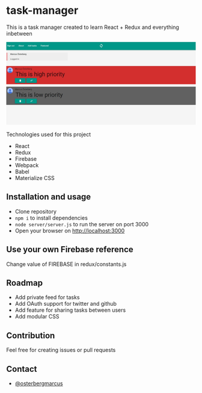 # task-manager

This is a task manager created to learn React + Redux and everything inbetween

![task-manager](/content/screenshot.JPG?raw=true)

Technologies used for this project
* React
* Redux
* Firebase
* Webpack
* Babel
* Materialize CSS

## Installation and usage
* Clone repository
* `npm i` to install dependencies
* `node server/server.js` to run the server on port 3000
* Open your browser on [http://localhost:3000](http://localhost:3000)

## Use your own Firebase reference

Change value of FIREBASE in redux/constants.js

## Roadmap

* Add private feed for tasks
* Add OAuth support for twitter and github
* Add feature for sharing tasks between users
* Add modular CSS

## Contribution

Feel free for creating issues or pull requests 

## Contact
* [@osterbergmarcus](http://www.twitter.com/osterbergmarcus)
